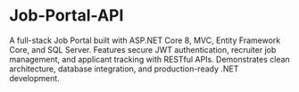 # Job-Portal-API
A full-stack Job Portal built with ASP.NET Core 8, MVC, Entity Framework Core, and SQL Server. Features secure JWT authentication, recruiter job management, and applicant tracking with RESTful APIs. Demonstrates clean architecture, database integration, and production-ready .NET development.
